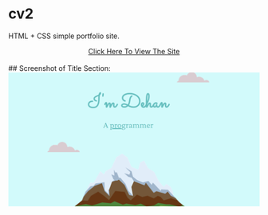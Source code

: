 # cv2
HTML + CSS simple portfolio site.
<br>
<center><a href="https://musfiqdehan.github.io/Portfolio-Site-02/">Click Here To View The Site</a></center>
<br>
## Screenshot of Title Section:
<br>
<img src="images/cv2.png" alt="porfolio">
